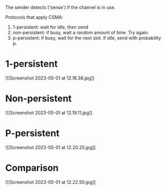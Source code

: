 The sender detects ('sense') if the channel is in use. 

Protocols that apply CSMA:
1. 1-persistent: wait for idle, then send
2. non-persistent: if busy, wait a random amount of time. Try again. 
3. p-persistent: if busy, wait for the next slot. if idle, send with probability p. 

# 1-persistent
![[Screenshot 2023-05-01 at 12.18.38.jpg]]
# Non-persistent
![[Screenshot 2023-05-01 at 12.19.11.jpg]]
# P-persistent
![[Screenshot 2023-05-01 at 12.20.25.jpg]]
# Comparison
![[Screenshot 2023-05-01 at 12.22.50.jpg]]
